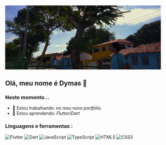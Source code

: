 ![Foto de capa](https://github.com/dymas/dymas/blob/main/IMG_20220126_082727.jpg)
## Olá, meu nome é Dymas 👋
### Neste momento...
- 🔭 Estou trabalhando: *no meu novo portfólio.*
- 🌱 Estou aprendendo: *Flutter/Dart*

### Linguagens e ferramentas :
![Flutter](https://img.shields.io/badge/Flutter-02569B?style=for-the-badge&logo=flutter&logoColor=white)
![Dart](https://img.shields.io/badge/Dart-0175C2?style=for-the-badge&logo=dart&logoColor=white)
![JavaScript](https://img.shields.io/badge/JavaScript-F7DF1E?style=for-the-badge&logo=javascript&logoColor=black)
![TypeScript](https://img.shields.io/badge/TypeScript-007ACC?style=for-the-badge&logo=typescript&logoColor=white)
![HTML5](https://img.shields.io/badge/HTML5-E34F26?style=for-the-badge&logo=html5&logoColor=white)
![CSS3](https://img.shields.io/badge/CSS3-1572B6?style=for-the-badge&logo=css3&logoColor=white)
